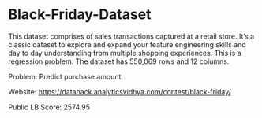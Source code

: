 # Black-Friday-Dataset

This dataset comprises of sales transactions captured at a retail store. It’s a classic dataset to explore and expand your feature engineering skills and day to day understanding from multiple shopping experiences. This is a regression problem. The dataset has 550,069 rows and 12 columns.

Problem: Predict purchase amount.

Website: https://datahack.analyticsvidhya.com/contest/black-friday/

Public LB Score: 2574.95
